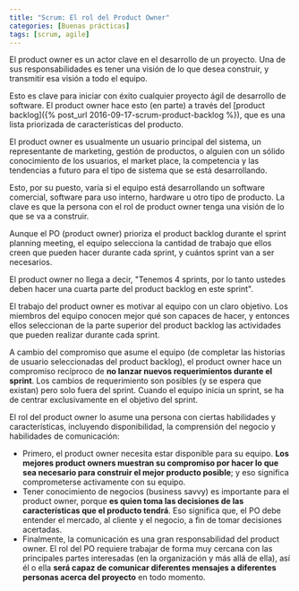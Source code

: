 ```yaml
---
title: "Scrum: El rol del Product Owner"
categories: [Buenas prácticas]
tags: [scrum, agile]
---
```


El product owner es un actor clave en el desarrollo de un proyecto. Una de sus responsabilidades es tener una visión de lo que desea construir, y transmitir esa visión a todo el equipo. 

Esto es clave para iniciar con éxito cualquier proyecto ágil de desarrollo de software. El product owner hace esto (en parte) a través del [product backlog]({% post_url 2016-09-17-scrum-product-backlog %}), que es una lista priorizada de características del producto.

El product owner es usualmente un usuario principal del sistema, un representante de marketing, gestión de productos, o alguien con un sólido conocimiento de los usuarios, el market place, la competencia y las tendencias a futuro para el tipo de sistema que se está desarrollando.

Esto, por su puesto, varía si el equipo está desarrollando un software comercial, software para uso interno, hardware u otro tipo de producto. La clave es que la persona con el rol de product owner tenga una visión de lo que se va a construir.

Aunque el PO (product owner) prioriza el product backlog durante el sprint planning meeting, el equipo selecciona la cantidad de trabajo que ellos creen que pueden hacer durante cada sprint, y cuántos sprint van a ser necesarios. 

El product owner no llega a decir, "Tenemos 4 sprints, por lo tanto ustedes deben hacer una cuarta parte del product backlog en este sprint". 

El trabajo del product owner es motivar al equipo con un claro objetivo. Los miembros del equipo conocen mejor qué son capaces de hacer, y entonces ellos seleccionan de la parte superior del product backlog las actividades que pueden realizar durante cada sprint.

A cambio del compromiso que asume el equipo (de completar las historias de usuario seleccionadas del product backlog), el product owner hace un compromiso recíproco de **no lanzar nuevos requerimientos durante el sprint**. 
Los cambios de requerimiento son posibles (y se espera que existan) pero solo fuera del sprint. 
Cuando el equipo inicia un sprint, se ha de centrar exclusivamente en el objetivo del sprint.

El rol del product owner lo asume una persona con ciertas habilidades y características, incluyendo disponibilidad, la comprensión del negocio y habilidades de comunicación:

- Primero, el product owner necesita estar disponible para su equipo. **Los mejores product owners muestran su compromiso por hacer lo que sea necesario para construir el mejor producto posible**; y eso significa comprometerse activamente con su equipo.
- Tener conocimiento de negocios (business savvy) es importante para el product owner, porque **es quien toma las decisiones de las características que el producto tendrá**. Eso significa que, el PO debe entender el mercado, al cliente y el negocio, a fin de tomar decisiones acertadas.
- Finalmente, la comunicación es una gran responsabilidad del product owner. El rol del PO requiere trabajar de forma muy cercana con las principales partes interesadas (en la organización y más allá de ella), así él o ella **será capaz de comunicar diferentes mensajes a diferentes personas acerca del proyecto** en todo momento.
